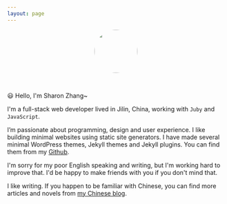 ```yaml
---
layout: page
---
```

<p align="center"><img src="/img/avatar.jpg" width="100" height="100" style="border-radius: 50%; margin-bottom: 30px;" /></p>

😃 Hello, I'm Sharon Zhang~

I'm a full-stack web developer lived in Jilin, China, working with `Juby` and `JavaScript`.

I’m passionate about programming, design and user experience. I like building minimal websites using static site generators. I have made several minimal WordPress themes, Jekyll themes and Jekyll plugins. You can find them from my [Github](https://erlzhang.github.com/erlzhang).

I'm sorry for my poor English speaking and writing, but I'm working hard to improve that. I'd be happy to make friends with you if you don't mind that.

I like writing. If you happen to be familiar with Chinese, you can find more articles and novels from [my Chinese blog](https://erl.im).

<script>
  if (window.netlifyIdentity) {
    window.netlifyIdentity.on("init", user => {
      if (!user) {
        window.netlifyIdentity.on("login", () => {
          document.location.href = "/admin/";
        });
      }
    });
  }
</script>
